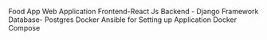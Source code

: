 Food App Web Application
Frontend-React Js
Backend - Django Framework
Database- Postgres
Docker
Ansible for Setting up Application
Docker Compose